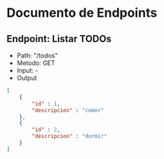 # Documento de Endpoints

## Endpoint: Listar TODOs

- Path: "/todos"
- Metodo: GET
- Input: -
- Output

```json
[
    {
        "id" : 1,
        "descripcion" : "comer"
    },
    {
        "id" : 2,
        "descripcion" : "dormir"
    }
]
```
